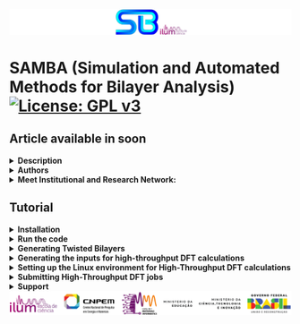 <img src="etc/figures/code_logo.png" alt="SAMBA logo">
<h1>SAMBA (Simulation and Automated Methods for Bilayer Analysis)
  <a href="https://www.gnu.org/licenses/gpl-3.0">
    <img src="https://img.shields.io/badge/License-GPLv3-blue.svg" alt="License: GPL v3">
  </a>
</h1>

<h2>Article available in soon</h2>




<details>
  <summary><strong>Description</strong></summary>
  
  ------------------------------------
  
  <p>SAMBA is an open-source Python 3 code capable of:</p>
  <ul>
    <li>Automating the generation of twisted homo- and heterobilayers using the coincidence lattice method, ensuring low lattice mismatch and a wide variety of twist angles.</li>
    <li>Automating DFT calculations via the VASP code in a high-throughput approach, including the creation of input files for different types of DFT calculations, along with a customized execution job.</li>
    <li>Analyzing and extracting results, producing high-quality plots (via the VASProcar code) of various structural and electronic properties, as well as storing the data in JSON files.</li>
  </ul>

------------------------------------
  
</details>




<details>
  <summary><strong>Authors</strong></summary>

  ------------------------------------
  
  - Augusto de Lelis Araújo (**<a href="https://orcid.org/0000-0002-6835-6113">ORCID</a>**)
  - Adalberto Fazzio (**<a href="https://orcid.org/0000-0001-5384-7676">ORCID</a>**)
  - Felipe Castro de Lima (**<a href="https://orcid.org/0000-0002-2937-2620">ORCID</a>**)
  - Pedro Henrique Sophia (**<a href="https://orcid.org/0009-0007-5428-0596">ORCID</a>**)

  ------------------------------------
</details>




<details>
  <summary><strong>Meet Institutional and Research Network:</strong></summary>

  ------------------------------------
  
  - Ilum - School of Science **<a href="https://ilum.cnpem.br/en/">link</a>**
  - CNPEM - The Brazilian Center for Research in Energy and Materials **<a href="https://cnpem.br/en/">link</a>**
  - INCT - Materials Informatics **<a href="https://inct-mi.pesquisa.ufabc.edu.br/">link</a>**
  - midb.cloud database **<a href="https://midb.cloud/">link</a>**

  <img src="etc/figures/institucional.png" alt="Institutional Network"> 

  ------------------------------------
</details>




<h2>Tutorial</h2>




<details>
  <summary><strong>Installation</strong></summary>

  ------------------------------------
  
  The latest version of SAMBA code can be installed using the Python Package Index via the <strong>command below</strong>, while the source code is available for download via the **<a href="https://pypi.org/project/SAMBA-blocked/">link</a>**.
  <pre><code>pip install samba_blocked</code></pre>

  ------------------------------------

  **Requirements**: Make sure you have the following requirements:
  
  - Linux or Windows environment for bilayer generation
  - Linux environment for high-throughput DFT (requires VASPKIT installed **<a href="https://vaspkit.com/installation.html" target="_blank">link</a>**)
  - Python 3.8+
  - Python virtual environment is recommended (venv or conda)
  - Pseudopotential files for high-throughput DFT (The VASP terms of use do not allow redistributing, publishing, or sharing the POTCAR files)

  ------------------------------------

  During the installation, SAMBA checks the existence of the following Python modules:
  
  - VASProcar **<a href="https://pypi.org/project/vasprocar/">link</a>**
    
    **VASProcar** <img src="etc/figures/VASProcar_logo.png" alt="Descrição" style="vertical-align:middle; width: 20px;"> is one of **SAMBA**'s <img src="etc/figures/SAMBA_logo.png" alt="Descrição" style="vertical-align:middle; width: 20px;"> main packages, which handles the post-processing and plotting of results from **VASP** output files.
  - pymatgen **<a href="https://pypi.org/project/pymatgen/">link</a>**
  - SciPy **<a href="https://pypi.org/project/scipy/">link</a>**
  - NumPy **<a href="https://pypi.org/project/numpy/">link</a>**
  - Matplotlib **<a href="https://pypi.org/project/matplotlib/">link</a>**
  - Plotly **<a href="https://pypi.org/project/plotly/">link</a>**


  <img src="etc/figures/python_packages_logos.png" alt="python_packages"> 

------------------------------------
</details>



<details>
  <summary><strong>Run the code</strong></summary>

  ------------------------------------
  
  <p>To run the code, the user must use the command below in the working directory:</p>
  <pre><code>python -m samba_blocked</code></pre>
  <p>or</p>
  <pre><code>python3 -m samba_blocked</code></pre>

  ------------------------------------

  <p>When running the code, the following screen is shown to the user:</p>
  <pre><code>=============================================================
SAMBA_blocked v1.0.0.510 Copyright (C) 2025 --------------------
Adalberto Fazzio's research group (Ilum|CNPEM)
Author: Augusto de Lelis Araujo -----------------------------
=============================================================
   _____ ___    __  _______  ___       _ __
  / ___//   |  /  |/  / __ )/   |     (_) /_  ______ ___
  \__ \/ /| | / /|_/ / __  / /| |    / / / / / / __ `___\
 ___/ / ___ |/ /  / / /_/ / ___ |   / / / /_/ / / / / / /
/____/_/  |_/_/  /_/_____/_/  |_|  /_/_/\__,_/_/ /_/ /_/
Simulation and Automated Methods for Bilayer Analysis v1.0.0.510
######################################################################
# What do you want to run? ===========================================
# ====================================================================
# [0] Generate SAMBA execution inputs
# --------------------------------------------------------------------
# [1] Heterostructure Generator
# [2] WorkFlow: High Throughput DFT (inputs + job)
# --------------------------------------------------------------------
# [3] Customize internal WorkFlow inputs (INPUTS folder)
######################################################################</code></pre>

  <ul>
    <li><strong>Option [0]</strong>: provides the input files for the Bilayer Generator and the High-throughput DFT module, allowing the user to configure and customize the calculations to be performed.</li>
    <li><strong>Option [1]</strong>: runs the Bilayer Generator, where the selected monolayers are combined to generate bilayers for different twist angles.</li>
    <li><strong>Option [2]</strong>: runs the High-throughput DFT module, where the POSCAR files of the structures selected by the user (not limited to the bilayers obtained in option [1]) are analyzed in order to generate input files for different types of structural and electronic calculations using the VASP DFT package, along with the corresponding job submission script.</li>
    <li><strong>Option [3]</strong>: provides the default input files to be used with VASP, which the user can freely modify to further personalize or specialize the calculations according to their preferences.</li>
  </ul>

------------------------------------
</details>




<details>
<summary><strong>Generating Twisted Bilayers</strong></summary>

------------------------------------

<details>
  <summary><strong>1st Step) Create a working directory and, inside it, create a folder where you will place the POSCAR files of the monolayers to be used for bilayer generation</strong></summary>

  ------------------------------------

  **Note:** Both the name of the folder containing the POSCAR files and the labels of these files are freely chosen by the user.

  **Note:** The POSCAR files for bilayer generation must follow the following **criteria** (compare the criteria with the model in **POSCAR file - example**):

<details>
  <summary><strong>POSCAR file - example</strong></summary>
  <pre><code>SAMBA Pt4Se6Hg2_75eb2b2b9759445a
1.0
 7.419406617232910   0.00000000000000   0.0
-3.709703308616455   6.42539461153006   0.0
 0.000000000000000   0.00000000000000   18.526402379698077
Pt Se Hg
4 6 2
Direct
0.0000000000000000  0.5000000000000000  0.5000000000000000
0.0000000000000000  0.0000000000000000  0.5000000000000000
0.5000000000000000  0.5000000000000000  0.5000000000000000
0.5000000000000000  0.0000000000000000  0.5000000000000000
0.3363234295508661  0.1681617147754295  0.5707808825560079
0.8318382852245705  0.6636765704491339  0.5707808825560079
0.8318382852245705  0.1681617147754295  0.5707808825560079
0.1681617147754295  0.8318382852245705  0.4292191174439921
0.1681617147754295  0.3363234295508661  0.4292191174439921
0.6636765704491339  0.8318382852245705  0.4292191174439921
0.3333333333333357  0.6666666666666643  0.5951699375852613
0.6666666666666643  0.3333333333333357  0.4048300624147387</code></pre>
</details>

<details>
  <summary><strong>Criteria for the POSCAR file</strong></summary>

  ------------------------------------
  
  - Devem estar inseridos dentro da pasta definida por **dir_poscar**;
  - Devem corresponder a redes 2D cujos vetores (A1,A2) estejam no plano KxKy, enquanto o vetor A3 deve estar no eixo-z;
  - Devem ser escritos em coordenadas diretas;

  - **Opcional:** O usuário pode inserir um identificador (**ID**) para associar cada bicamada gerada à sua respectiva monocamada de origem. Para isso, basta incluir o ID na primeira linha do arquivo POSCAR, logo após a palavra SAMBA. O código interpreta como ID a última string presente nessa linha inicial;

  - **Opcional:** É recomendável utilizar **células unitárias**, uma vez que o uso de **supercélulas** pode ocultar possíveis configurações e tornar a execução do código mais lenta. Durante a execução, o SAMBA verifica se as células na pasta definida por dir_poscar são unitárias ou não, e perguntará ao usuário se deseja continuar o cálculo mesmo assim;

  - **Observação:** Para garantir a correta obtenção dos diferentes ângulos de twisted, a célula deve ser construída de modo que o **eixo de menor rotação em torno do eixo z** esteja posicionado na **origem da célula**. Caso o código identifique que esse eixo está fora da origem, ele irá automaticamente transladar os íons para corrigir essa posição. A célula original será preservada no diretório "**POSCAR_original**".

</details>

------------------------------------

</details>


◉ **2nd Step)** In the working directory, run the SAMBA code (**python -m samba_blocked**) and choose **option [0]** to create the input file **SAMBA_HeteroStructure.input**.


<details>
  <summary><strong>3rd Step) Edit the input file SAMBA_HeteroStructure.input, specifying the details of the bilayers to be generated using the tags described below:</strong></summary>

------------------------------------

<details>
  <summary><strong>SAMBA_HeteroStructure.input (description and adjustments)</strong></summary>

  ------------------------------------

  Por meio deste arquivo de input, o usuário controla os detalhes referentes a geração de bicamadas para diferentes ângulos de Twisted, onde:

  - **dir_poscar** define o nome do diretório contendo os arquivos POSCAR das monolayers a serem utilizadas na geração das bicamadas;
  - **dir_o** define o nome do diretório a ser criado pelo código, e onde serão armazenado os arquivos estruturais das bicamadas geradas;
  - **loop_ht** define como os arquivos POSCAR serão utilizados para a geração das bicamadas, onde:

    Para **loop_ht=0**, o usuário deve informar em **Lattice1** e **Lattice2**, o nome dos arquivos POSCAR das camadas inferior e superior do empilhamento, respectivamente. Neste caso, somente a bicamada entre estes dois materiais selecionados é criada;

    Para **loop_ht=1**, o código irá operar em loop, criando bicamadas, referente a combinação par a par, de todos os arquivos estruturais contidos no diretório definido por **dir_poscar**;

  - **separation_1** define a distância de separação vertical (em Å) entre as monolayers no empilhamento;
  - **vacuum** define a separação vertical (em Å) entre imagens periódicas da célula ao longo do eixo-z (devido a condição de contorno periódica do cálculo de DFT), usualmente são utilizados valores acima de 10Å;
  - **cell_fator** define o fator de multiplicação dos vetores A1 e A2 das células presentes em **dir_poscar**, para criação das respectivas supercélulas;
  - **crit_mod_vector** define a tolerância percentual (%) na comparação dos módulos dos vetores de rede A e B entre duas redes diferentes (A1 com A2 e B1 com B2). Serve para verificar se as duas redes têm tamanhos de vetores semelhantes;
  - **crit_distorc_lattice** define a tolerância percentual (%) para a diferença entre os vetores A e B de uma mesma rede (A1 com B1 e A2 com B2). Esse valor mede quanto a rede está distorcida (quanto foge de uma rede quadrada ou hexagonal ideal, por exemplo);
  - **crit_angle_perc** define a tolerância percentual (%) na variação do ângulo formado entre os vetores de rede, entre as duas redes;
  - **crit_angle_diff** define a tolerância absoluta (em graus º) da diferença angular, entre as duas redes. É uma critério complementar ao **crit_angle_perc**;
  - **crit_area** define a tolerância percentual (%) na diferença de área, entre as duas redes;
  - **ions_crit_i e ions_crit_f** definem os limites inferior e superior para o número de átomos das estruturas geradas. Esses critérios permitem a obtenção de heteroestruturas com dimensões desejadas, além de evitar problemas computacionais;
  - **angle_min e angle_max** definem os limites inferior e superior para o ângulo de abertura das estruturas geradas. Esses critérios evitam casos em que as redes se alinham de forma quase paralela (0° ou 180°), levando a células muito alongadas, gerando sistemas não fisicamente interessante ou podendo levar a erros numéricos;
  - **mismatch_type**  define como o lattice mismatch será resolvido: qual material será deformado, e qual permanecerá sem deformação, onde:

    **mismatch_type=0** distribui uniformemente a distorção estrutural entre os materiais do empilhamento;

    **mismatch_type=1** aplica a distorção estrutural sobre a monocamada inferior do empilhamento;

    **mismatch_type=2** aplica a distorção estrutural sobre a monocamada superior do empilhamento;

  - **rot_angle_calc** define a referência geométrica usada para medir o ângulo de rotação entre as camadas, onde:

    **rot_angle_calc='center_cell'** define o ângulo necessário para alinhar o vetor central (conectando a origem ao centro da células) de ambas as células;

    **rot_angle_calc='A1'** define o ângulo necessário para alinhar o vetor A1 de ambas as células;

    **rot_angle_calc='A2'** define o ângulo necessário para alinhar o vetor A2 de ambas as células.

    ------------------------------------

</details>


<details>
  <summary><strong>SAMBA_HeteroStructure.input (Sample file)</strong></summary>

  <pre><code># SAMBA Copyright (C) 2025

#=========================================================================================================================
# Important notes !!! ====================================================================================================
#=========================================================================================================================
# Use only 2D lattices whose vectors (A1,A2) lie in the KxKy plane, and whose vector A3 lies in the z-axis direction -----
# A1 = (A1x, A1y, 0.0)   |   A2 = (A2x, A2y, 0.0)   |   A3 = (0.0, 0.0, A3z)
#-------------------------------------------------------------------------------------------------------------------------
# Use a 2D unit cell for each material, non-unit cells limit the number of of structures generated, in addition to introducing
# "slowness" in the code execution ---------------------------------------------------------------------------------------
#=========================================================================================================================

#=========================================================================================================================
# Tuning parameters: =====================================================================================================
#=========================================================================================================================
dir_o = 'Structures'                   # Heterostructures Output Directory
dir_poscar = 'POSCAR'                  # Location directory of POSCAR files to be used

#=============================================================================================================
# Enable or Disable code execution in Loop: functional only to generate bilayers (n_Lattice = 2) =============
#=============================================================================================================
loop_ht = 0                            # [0] Disables; [1] Enables the loop, generating heterostructures for all combinations of
                                       #                                     POSCAR files contained in the "dir_poscar" directory
#===============================================================
# Parameters if the loop is Disabled ===========================
#===============================================================
if (loop_ht == 0):
   n_Lattice = 2                       # number of materials to be stacked, use 2 or 3.
   Lattice1  = 'C2.vasp'               # 1st Material "Substrate: Material initially kept fixed
   Lattice2  = 'hBN.vasp'              # 2nd Material "Material to be deposited on the Substrate"
   Lattice3  = 'SnTe.vasp'             # 3rd Material "Material to be deposited on the 2nd Material"

#===============================================================
# Other parameters =============================================
#===============================================================
separation_1 = 3.00                    # Separation distance (in Angs.) between the 1st and 2nd material.
separation_2 = 3.00                    # Separation distance (in Angs.) between the 2nd and 3rd material.
vacuum       = 15.0                    # Vacuum (in Angs.) to be introduced into the Heterostructure cell.
#----------------------------------
cell_fator = [10, 10]                  # Multiplication factor of the unit cell as a function of vectors A1, A2.
                                       # Note: Very high values can lead to excessive code slowness.
#----------------------------------
crit_mod_vector  = 3                   # Percentage variation % of the module between the vectors (A and B) of the lattices: A1_with_A2 and B1_with_B2
crit_distorc_lattice = 3               # Percentage variation % of the module between the vectors (A and B) of the same lattice: A1_with_B1 and A2_with_B2
crit_angle_perc = 2                    # Percentage variation % of the angle formed between the vectors (A and B) of the lattices: Theta1_with_Theta2
crit_angle_diff = 2                    # Variation (in module) of the angle in degrees (º) formed between the vectors (A and B) of the lattices: Theta1_with_Theta2
crit_area = 5                          # Percentage variation % of the area of the lattices that will make up the Heterostructure: Area1_with_Area2
#----------------------------------
ions_crit_i = 1                        # Criterion for the minimum number of atoms allowed in the Heterostructure.
ions_crit_f = 100                      # Criterion for the maximum number of atoms allowed in the Heterostructure.
                                       # Note: When looping many structures, I advise sweeping small ranges of ions for example: (1, 10); (10, 20); (50,60)
#----------------------------------
                                       # By default we will always have: angle > 0.0 and angle < 180.0
angle_min = 15.0                       # Minimum opening angle between vectors A1 and A2
angle_max = 165.0                      # Maximum opening angle between vectors A1 and A2
#----------------------------------
mismatch_type = 0                      # Applied deformation: [0] Distributed proportionally among the materials
                                       #                      [1], [2] or [3] keeps the 1st, 2nd or 3rd material fixed, deforming the others.
#----------------------------------    
rot_angle_calc = 'center_cell'         # 'center_cell', 'A1' or 'A2': Vector with respect to which the rotation angle between the materials is calculated  
#----------------------------------</code></pre>

</details>


------------------------------------

</details>

<details>
  <summary><strong>4th Step) Run the SAMBA code</strong></summary>

  ------------------------------------

  - Execute the SAMBA code within the working directory (**python -m samba_blocked**), and subsequently select **option [1]** to initiate the generation of bilayers;
  - **Alternatively:** You may create the **run.input file** in the working directory, write **"task = 1"** in its **first** line, and simply execute the SAMBA code (**python -m samba_blocked**). This is useful for the execution of the SAMBA code on job schedulers, such as **OpenPBS** and **Slurm**, utilized in high-performance computing (**HPC**) environments;
  - Finally, the structural files for the generated bilayers are saved in the **Structures** directory. If the code runs in a **loop**, the structural files for each material combination will be stored in separate folders within the **Structures** directory.

  ------------------------------------

</details>


<details>
  <summary><strong>Structure of the POSCAR file for the generated bilayers</strong></summary>

  ------------------------------------

<details>
  <summary><strong>POSCAR file - example</strong></summary>

  <pre><code>SAMBA Bi_Se+Ga_Te 5 4 | mismatch_areas_12_21 = -2.6948_2.7695 | var_areas = -1.352_1.38 | var_vectors = -0.6783_-0.6783_0.6876_0.6876 | mismatch_angles_12_21 = 0.0_0.0 | var_angles = 0.0_0.0 | rotation_angle = 180.0 | MSCell_1 = 1_1_1_1 | MSCell_2 = -1_-1_-1_-1 | MDeform_1 = 0.993216916_0.0_0.0_0.993216916 | MDeform_2 = 1.00687637_0.0_0.0_1.00687637 | MSTrain_1 = -0.006760079_0.0_0.0_-0.006760079 | MSTrain_2 = 0.006900013_0.0_0.0_0.006900012 | Shift_plane = 0.0_0.0 | Bi2Se3_7f7e8b3365f74a5d Ga2Te2_019a4ea220da4bb7 Bi2Se3+Ga2Te2_801626ab7da7c0a5+0002  
1.00000000000000     
 2.0564035366489999  3.5617954072029998  0.00000000000000000
-2.0564035373560001  3.5617954067939999  0.00000000000000000
 0.0000000000000000  0.0000000000000000  30.0941066965837827
Bi Se Ga Te
 2  3  2  2
Direct
0.6666666666666572  0.6666666666666572  0.3018215616798230
0.3333333333333286  0.3333333333333286  0.4314878698622948
0.0000000000000000  0.0000000000000000  0.3666547157710625
0.6666666666666572  0.6666666666666572  0.4840912016867946
0.3333333333333286  0.3333333333333286  0.2492182298553303
0.0000000000000000  0.0000000000000000  0.6267689929781781
0.0000000000000000  0.0000000000000000  0.7080498733779521
0.3333333333333286  0.3333333333333286  0.5840380959516907
0.3333333333333286  0.3333333333333286  0.7507817701446697</code></pre>

</details>

name: 009atoms_-1.352_1.38_180.0_Bi2Se3+Ga2Te2_801626ab7da7c0a5+0002

SAMBA

Bi_Se+Ga_Te

5 4

mismatch_areas_12_21 = -2.6948_2.7695

var_areas = -1.352_1.38

var_vectors = -0.6783_-0.6783_0.6876_0.6876

mismatch_angles_12_21 = 0.0_0.0

var_angles = 0.0_0.0

rotation_angle = 180.0

MSCell_1 = 1_1_1_1  /  MSCell_2 = -1_-1_-1_-1

MDeform_1 = 0.993216916_0.0_0.0_0.993216916  /  MDeform_2 = 1.00687637_0.0_0.0_1.00687637

MSTrain_1 = -0.006760079_0.0_0.0_-0.006760079  /  MSTrain_2 = 0.006900013_0.0_0.0_0.006900012

Shift_plane = 0.0_0.0

Bi2Se3_7f7e8b3365f74a5d  /  Ga2Te2_019a4ea220da4bb7  / Bi2Se3+Ga2Te2_801626ab7da7c0a5+0002

</details>

------------------------------------

</details>




<details>
<summary><strong>Generating the inputs for high-throughput DFT calculations</strong></summary>

------------------------------------

◉ **1st Step)** Create a working directory, and inside it, create a folder named 'Structures'. In this folder, you will place the POSCAR files for the structures on which you intend to run DFT calculations.
**Note:** In the POSCAR files, the ions must be specified in direct coordinates.

<details>
  <summary><strong>2nd Step) Pseudopotential files</strong></summary>

  ------------------------------------

  - Within the working directory, the user must place the pseudopotential files (for every ion present in the POSCAR files) into a folder called **POTCAR**";
  - The pseudopotential files must be named according to the pattern found in **pseudo files - example**";

<details>
  <summary><strong>pseudo files (example)</strong></summary>

  <pre><code>POTCAR_H
POTCAR_C
POTCAR_O
POTCAR_Al
POTCAR_Bi
POTCAR_Pd
POTCAR_Se
POTCAR_Cd
POTCAR_Te
POTCAR_S
POTCAR_Au
POTCAR_Ge
POTCAR_Si
POTCAR_Mg
POTCAR_Pb
POTCAR_Hg
POTCAR_Sn
POTCAR_Cr
...</code></pre>  

</details>

------------------------------------

</details>


◉ **3rd Step)** In the working directory, run the SAMBA code (**python -m samba_blocked**) and choose **option [0]** to create the input file **SAMBA_WorkFlow.input**.


<details>
  <summary><strong>4th Step) Edit the SAMBA_WorkFlow.input input file, specifying the details of the DFT calculations to be performed, using the tags described below:</strong></summary>

------------------------------------

<details>
<summary><strong>SAMBA_WorkFlow.input (description and adjustments)</strong></summary>

------------------------------------

Por meio deste arquivo de input, o usuário controla os detalhes cálculos de DFT a serem realizados em abordagem high-throughput, onde:

- **dir_virtual_python** define o caminho onde o ambiente virtual python esta localizado;
- **dir_o** define o nome do diretório de saída (a ser criado pelo código), onde os arquivos de input do cálculo high-throughput DFT serão gerados;
- **replace_type_pseudo** e **replace_type_XC** são informações do cálculo de DFT a serem inseridos nos arquivos .json;
- **type_lattice** define o tipo de rede a ser analisada, onde:
  
  **type_lattice=1** define que as estruturas analisadas são redes 1D (periódicas em X);
  
  **type_lattice=2** define que as estruturas analisadas são redes 2D (periódicas em XY);
  
  **type_lattice=3** define que as estruturas analisadas são redes 3D (materiais bulk);s
- **tasks** define todos os diferentes cálculos de DFT a serem realizados na abordagem high-throughput, para todas as estruturas presentes no diretório "Structures";
- **type** define se os cálculos em **tasks** incluirão o acoplamento spin-órbita (SOC), onde:

  **type=['sem_SO','com_SO']** define que todos os cálculos são realizados desconsiderando o SOC;
  
  **type=['com_SO']** define que o SOC é incluído nos cálculos;
  
  **type=['sem_SO','com_SO']** define que todos os cálculos são realizados, tanto "com" quanto "sem" SOC;
- **ispin** define a polarização de spin do cálculo, onde:

  **ispin=1**: non-spin-polarized calculations are performed (for calculations without SOC);
  
  **ispin=2**: spin-polarized calculations (collinear) are performed (for calculations without SOC);
- **dipol** define se a correção de dipolo é incluida ou não nos cálculos, onde:
  
  **dipol='none'** desativa a correção de dipolo;
  
  **dipol='center_cell'** ativa a correção de dipolo; definindo o centro da célula como a região em relação ao qual o momento de dipolo total na célula é calculado;
  
  **dipol='center_mass'** ativa a correção de dipolo; definindo o centro de massa da célula como a região em relação ao qual o momento de dipolo total na célula é calculado;
- **magnet_mode** define como a magnetização é cálculada para cálculos não-colineares ou com polarização de spin ativada, onde:
  
  **magnet_mode='default'** define o padrão do VASP onde a tag MAGMOM é definida como número_de_ions&#42;1.0 para ISPIN=2 "cálculo com polarização de spin", ou 3&#42;número_de_ions&#42;1.0 "cálculo com SOC";
  
  **magnet_mode='MAGMOM=0'** define os momentos magnéticos iniciais dos ions da rede como zero, onde a tag MAGMOM é definida como número_de_ions**x**0 para ISPIN=2 "cálculo com polarização de spin", ou 3**x**número_de_ions**x**0 "cálculo com SOC";
  
  **magnet_mode='NUPDOWN=0'** define a diferença entre o número de elétrons nos componentes de spin para cima e para baixo, como sendo zero no cálculo;
- **U_correction**: Ativa ou desativa a correção de Hubbard, para metais de transição com elétrons 3d/4d/5d ou Lantanídeos/actinídeos com elétrons com elétrons 4f/5f, onde:

  **U_correction=0** (no correction);
  
  **U_correction=1** ativa a correção, aplicado aos seguintes ions (Cr, Mn, Fe, Co, Ni, Cu, La, Ce, Nd, Sm, Eu, Gd, Tb, Dy, Ho, Er, Tm, Yb, U). **Vide ??? caso deseje ajustar os valores da correção U aplicados para cada ion**.
  
- **vdW** specifies a vdW dispersion term of the atom-pairwise or many-body type, where:

  **vdW=0** (no correction);
  
  **vdW=integer>0** define o método utilizado para a correção de dispersão adicionada à energia total, às forças atômicas e ao tensor de tensão. Para consultar os diferentes métodos implementados no VASP, consulte o **<a href="https://www.vasp.at/wiki/index.php/IVDW" target="_blank">link</a>**;
- **vdWDF** defines the semilocal exchange-correlation functional for vdW correction, where:

  **vdWDF='none'** (no correction);
  
  Para ativar a correção, escolha um dos seguintes funcionais semilocal de troca-correlação ('DF', 'DF2', 'optPBE', 'optB88', 'optB86b', 'rev-DF2', 'DF-cx', 'DF3-opt1', 'DF3-opt2'), para mais detalhes a respeito de cada funcional consulte o **<a href="https://www.vasp.at/wiki/index.php/Nonlocal_vdW-DF_functionals" target="_blank">link</a>**;
- **ENCUT_min** Valor minimo para a energia de corte (em eV) utilizado para a expansão em ondas planas da função de onda;
- **fator_encut** Fator de multiplicação aplicado a energia de corte;
  
  **Note:**  If (ENCUT_min < ENCUT&#42;fator_encut), then ENCUT_min = ENCUT&#42;encut_factor, where ENCUT refers to the highest cutting energy value present in the POTCAR file;
- **type_k_dens** define o método utilizado para os vetores de Bloch (pontos-k) usados para amostrar a zona de Brillouin em cálculos auto-consistentes (scf), escolha entre (para mais detalhes consulte o **<a href="https://www.vasp.at/wiki/index.php/KPOINTS" target="_blank">link</a>**):

  **type_k_dens=1** para utilizar Monkhorst-Pack;
  
  **type_k_dens=1** para utilizar Gamma;
  
  **type_k_dens=1** para utilizar KSPACING Monkhorst-Pack;
  
  **type_k_dens=1** para utilizar KSPACING Gamma;
  
- **k_dens_relax** define o número de pontos-k por $Å^{-1}$ (em relação a direção definida pelo vetores A1 e A2), para amostrar a zona de Brillouin no cálculo de relaxação estrutural;
- **k_dens_scf** define o número de pontos-k por $Å^{-1}$ (em relação a direção definida pelo vetores A1 e A2), para amostrar a zona de Brillouin no cálculo da densidade de carga;
- **k_dens_dos** define o número de pontos-k por $Å^{-1}$ (em relação a direção definida pelo vetores A1 e A2), para amostrar a zona de Brillouin no cálculo da densidade de estados;
- **k_dens_bader** define o número de pontos-k por $Å^{-1}$ (em relação a direção definida pelo vetores A1 e A2), para amostrar a zona de Brillouin nos cálculos de densidade de carga para obtenção da carga de Bader;
- **n_kpoints** define o número de ponto-k para cada linha de alta-simetria (intervalo de pontos-k) no cálculo da estrutura de bandas;
- **nions_split** define o núemro de átomos minimo na estrutura, para que o cálculo da estrutura de bandas seja segmentado/splitado em diferentes cálculos, cada um referente a uma determinada linha de alta-simetria (intervalo de pontos-k) definido no arquivo KPOINTS;

  **Observação:** Este método é utili para o cálculo da estrutura de bandas em sistemas muito grandes (grande número de ions) onde o poder computacional disponível é limitado.
- **vacuum** define a separação vertical (em Å) entre imagens periódicas da célula ao longo do eixo-z (devido a condição de contorno periódica do cálculo de DFT), usualmente são utilizados valores acima de 10 Å;
- **NCORE** define o número of "cores" por "node", utilizado pelo VASP para processar as bandas em paralelo.
- **k_dens_a_scan** define o número de pontos-k por $Å^{-1}$ (em relação a direção definida pelo vetores A1, A2 e A3), para amostrar a zona de Brillouin no cálculo a-scan (a-scan é uma varredura pelo parâmetro de rede "a" ideal, indicado para sistemas bulk 3D);
- **factor_var** define a variação percentual (%) máxima em relação ao parâmetro de rede inicial, co cálculo a-scan;
- **k_dens_z_scan** define o número de pontos-k por $Å^{-1}$ (em relação a direção definida pelo vetores A1, A2), para amostrar a zona de Brillouin no cálculo z-scan;
- **k_dens_xy_scan** define o número de pontos-k por $Å^{-1}$ (em relação a direção definida pelo vetores A1, A2), para amostrar a zona de Brillouin no cálculo xy-scan;
- **r_displacement_A1** define a componente do deslocamento lateral (em relação ao vetor de rede A1) efetuado sobre a camada superior do empilhamento, no cálculo xy-scan;
- **r_displacement_A2** define a componente do deslocamento lateral (em relação ao vetor de rede A2) efetuado sobre a camada superior do empilhamento, no cálculo xy-scan;
- **k_dens_xyz_scan** define o número de pontos-k por $Å^{-1}$ (em relação a direção definida pelo vetores A1 e A2), para amostrar a zona de Brillouin no cálculo xyz-scan (xyz-scan é uma combinação dos cálculos z_scan e xy_scan em um único processo);
- **displacement_Z** define os valores de separação vertical iniciais entre as camadas do empilhamento, no cálculo xyz-scan;
- **displacement_xyz_A1** define a componente do deslocamento lateral (em relação ao vetor de rede A1) efetuado sobre a camada superior do empilhamento, no cálculo xyz-scan;
- **displacement_xyz_A2** define a componente do deslocamento lateral (em relação ao vetor de rede A2) efetuado sobre a camada superior do empilhamento, no cálculo xyz-scan.

------------------------------------
  
</details>


<details>
  <summary><strong>SAMBA_WorkFlow.input (Sample file)</strong></summary>

  <pre><code># SAMBA Copyright (C) 2025

#=======================================================
# Python virtual environment directory -----------------
dir_virtual_python = '/home/dlelis/codes/python_virtual'
#=======================================================
# Workflow Output Directory ----------------------------
dir_o = 'WorkFlow_output'
#=======================================================
# information to be added to the database --------------
replace_type_pseudo = 'PAW_PBE'; replace_type_XC = 'GGA'
#=======================================================

#=======================================================
type_lattice = 2                            # [1] 1D lattices (Periodic in X);   [2] 2D lattices (Periodic in XY);   [3] 3D lattices - Bulk
#=======================================================
tasks = ['relax', 'scf', 'bands', 'dos']    # tasks = ['z-scan', 'xy-scan', 'relax', 'scf', 'bands', 'dos', 'bader']
type  = ['sem_SO','com_SO']                 # type  = ['sem_SO','com_SO']
#=======================================================
ispin = 2                 # [1] for non-spin-polarized calculation; [2] for spin-polarized calculation
#=======================================================
dipol = 'none'            # Use the options:  'none',  'center_cell'  or  'center_mass'
#=======================================================
magnet_mode = 'default'   # Use the options:  'default',  'MAGMOM=0'  or  'NUPDOWN=0'
#=======================================================
U_correction = 0          # Hubbard Correction (U): [0] to disable, [1] to enable
#=======================================================
vdW = 0               # Van der Waals correction used:  [0] disables van der Waals correction.
                      # Correction applied to all calculations (with and without OS)
#-------------------------------------------------------
vdWDF = 'none'        # Non-local functional vdW_DF used: 'none' disables the non-local functional vdW_DF.
                      # Choice: 'none', 'DF', 'DF2', 'optPBE', 'optB88', 'optB86b', 'rev-DF2', 'DF-cx', 'DF3-opt1', 'DF3-opt2'
                      # Note:  Functional applied only in structural optimization calculations ('xyz-scan', 'xy-scan', 'z-scan', 'a-scan', 'relax')
                      # Note:  vdW != 0 will override any choice of vdWDF
#=======================================================
ENCUT_min = 500       # Minimum value for cut-off energy in eV
                      # Note:  If (ENCUT_min < ENCUT*encut_factor), then ENCUT_min = ENCUT*encut_factor
                      #            ENCUT refers to the highest cutting energy value present in the POTCAR file
fator_encut = 1.3     # Multiplication factor for the criterion of the cutting energy used
#=======================================================
type_k_dens  = 1      # [1] KPOINTS (Monkhorst-Pack);   [2] KPOINTS (Gamma);   [3] INCAR (KSPACING Monkhorst-Pack);   [4] INCAR (KSPACING Gamma)
k_dens_relax = 12     # Relaxation calculation:             number of k-points per Å^-1
k_dens_scf   = 12     # Self-consistent calculation (scf):  number of k-points per Å^-1
k_dens_dos   = 12     # DOS Calculation:                    number of k-points per Å^-1
k_dens_bader = 12     # Bader Charge Calculation:           number of k-points per Å^-1
n_kpoints    = 50     # Band calculation (nscf):            number of k-points in each section of the band plot
nions_split  = 100    # number of ions in the POSCAR file, so that the band calculation is performed in steps (split)
vacuum       = 15.0   # Vacuum applied to Heterostructure
NCORE        = 8      # Number of "cores" per "node"

#============================
# a-scan parameters =========
# Functional for 3D bulk ====
#============================
k_dens_a_scan = 6       # a-scan calculation: number of k-points per Å-1
factor_var    = 5       # % variation of the lattice parameter (modulo the smallest lattice vector)

#============================
# z-scan parameters =========
#============================
k_dens_z_scan = 6        # z-scan calculation: number of k-points per Å-1

#============================
# xy-scan parameters ========
#============================
k_dens_xy_scan = 6                                                                    # xy-scan calculation: number of k-points per Å-1
r_displacement_A1 = [0.0, (1/8), (1/6), (1/4), (1/3), (1/2), (2/3), (3/4), (5/6)]     # Displacements in the direction of vector A1 (2nd material)
r_displacement_A2 = [0.0, (1/8), (1/6), (1/4), (1/3), (1/2), (2/3), (3/4), (5/6)]     # Displacements in the direction of vector A2 (2nd material)

#============================
# xyz-scan parameters =======
#============================
k_dens_xyz_scan = 6                                       # xyz-scan calculation: number of k-points Å-1
displacement_Z = [1.5, 2.0, 2.5, 3.0, 3.5, 4.0, 4.5]      # Vertical separation (z-axis) between layers
displacement_xyz_A1 = [0.0, 0.2, 0.4, 0.6, 0.8]           # Displacements in the direction of vector A1 (2nd material)
displacement_xyz_A2 = [0.0, 0.2, 0.4, 0.6, 0.8]           # Displacements in the direction of vector A2 (2nd material)</code></pre>

------------------------------------
</details>


------------------------------------

</details>


<details>
  <summary><strong>5th Step) Run the SAMBA code </strong></summary>

  ------------------------------------

  - Execute the SAMBA code within the working directory (**python -m samba_blocked**), and subsequently select **option [2]** to initiate the generation of inputs for the selected DFT calculations for all structures within the Structures folder;
  - **Alternatively:** You may create the **run.input file** in the working directory, write **"task = 2"** in its **first** line, and simply execute the SAMBA code (**python -m samba_blocked**). This is useful for the execution of the SAMBA code on job schedulers, such as **OpenPBS** and **Slurm**, utilized in high-performance computing (**HPC**) environments;
  - Finally, the input files for the selected DFT calculations for all structures within the Structures folder are saved to the directory defined by the **dir_o** tag in **SAMBA_WorkFlow.input**. The input files for each structure will be stored in separate folders, named after the corresponding structural file.

------------------------------------

</details>

<details>
  <summary><strong>Optional: Customizing DFT Calculations</strong></summary>

  ------------------------------------

  To customize the DFT calculations, run the SAMBA code (**python -m samba_blocked**) in your working directory and select **option [3]**.

  This action will create the **WorkFlow_INPUTS** folder. It contains the **INCAR files** for the different VASP calculation steps and the inputs for **VASProcar**, the code responsible for post-processing the data and generating plots. As long as the WorkFlow_INPUTS folder exists in the working directory, its files will be used as the default for the high-throughput DFT calculations.

  **Note:** In the generated INCAR files, tags starting with "**replace**" or "**#**" are placeholders that SAMBA **replaces automatically**. If you wish to set a specific value for one of these parameters, you must replace the placeholder (e.g., replace_ispin) with the corresponding official VASP tag (e.g., ispin) and then set the desired value. For details on all INCAR tags, consult the official VASP documentation at the link **<a href="https://www.vasp.at/wiki/index.php/Category:INCAR_tag" target="_blank">link</a>**.
 
</details>

◉ **Note)** For the generation of inputs for high-throughput DFT, the code must be run in a **Linux environment** with the **VASPKIT** package properly installed.

------------------------------------

</details>




<details>
<summary><strong>Setting up the Linux environment for High-Throughput DFT calculations</strong></summary>

-----------------------------------

◉ **1st)** No ambiente Linux onde os cálculos de DFT serão executados, de load em uma versão do pacote python superior a 3.8 (ou uma versão recente do pacote CONDA), por meio do comando: **module load** nome_pacote
  <pre><code>example:  module load python_3.8.11-intel-2021.3.0</code></pre>
  ou
  <pre><code>example:  module load CONDA_2025.5.1</code></pre>

◉ **2nd)** Selecione um diretório de interese, e crie um ambiente virtual Python, por meio do comando: **python -m venv** nome_ambiente_python
   <pre><code>example:  python -m venv python_virtual</code></pre>  
     
   Salve o caminho do ambiente Python criado, pois é este caminho que você deve utilizar na tag **dir_virtual_python** do **SAMBA_WorkFlow.input**
   <pre><code>example:  dir_virtual_python = '/home/dlelis/codes/python_virtual'</code></pre>  

◉ **3rd)** Ative o ambiente Python, por meio do comando: **source** caminho_do_ambiente_python + **/bin/activate**
  <pre><code>example:  source /home/dlelis/codes/python_virtual/bin/activate</code></pre>

◉ **4th)** Após ativar o ambiente Python, instale os seguintes pacotes **SAMBA**, **VASProcar** e **pymatgen**, por meio dos comandos:
  <pre><code>pip install --upgrade samba_blocked</code></pre>
  <pre><code>pip install --upgrade vasprocar</code></pre>
  <pre><code>pip install --upgrade pymatgen</code></pre>

<details>
  <summary><strong>5th) Instalação do VASPKIT <img src="etc/figures/VASPKIT_logo.png" alt="Descrição" style="vertical-align:middle; width: 40px;"> </strong></summary>

  ------------------------------------

  Faça o download do VASPKIT por meio do **<a href="https://sourceforge.net/projects/vaspkit/files/Binaries/" target="_blank">link</a>**, e caso queira obter maiores informações a respeito deste pacote, consulte o **<a href="https://vaspkit.com/installation.html" target="_blank">link</a>**.

  Para realizar a instalação basei-se nos comandos abaixo, onde tomei como exemplo o arquivo baixado (vaspkit.1.5.1.tar.gz) a ser instalado no diretório (/home/dlelis/codes).
  Após realizar o download do VASPKIT, mova o arquivo para o diretório de interesse, e dentro deste diretório execute os seguintes comandos:
  <pre><code>tar -zxvf vaspkit.1.5.1.tar.gz</code></pre>
  <pre><code>cd vaspkit.1.5.1</code></pre>
  <pre><code>cp -f how_to_set_environment_variables ~/.vaspkit</code></pre>
  <pre><code>echo 'export PATH=/home/dlelis/codes/vaspkit.1.5.1/bin/:$PATH' >> ~/.bashrc</code></pre>
  <pre><code>source ~/.bashrc</code></pre>

  Para confirmar que a instalação foi configurada corretamente, apenas digite no terminal **vaspkit** que o código deve ser executado.

</details>  

------------------------------------

</details>




<details>
<summary><strong>Submitting High-Throughput DFT jobs</strong></summary>

-----------------------------------

◉  Ao utilizar a opção [2] do código SAMBA, além dos arquivos de inputs necessários para os cálculos de DFT de alto-desempenho, o código fornece dois arquivos de job para a execução dos cálculos em um ambiente Linux por meio de agendadores de tarefas, como **Slurm**, **OpenPBS**, **Torque** e etc, comumente utilizados em ambientes de computação de alto desempenho (**HPC**), sendo estes os arquivos **job.sh** e **job0.sh**, onde:

◉  O arquivo **job.sh** é o arquivo principal que deve ser executado para a submissão dos cálculos no agendador de tarefas, possuindo a seguinte estrutura:

<details>
  <summary><strong>job.sh (Primary task scheduler file)</strong></summary>

-----------------------------------

<details>
  <summary><strong>job.sh - example</strong></summary>
  <pre><code>#!/bin/bash
#SBATCH --partition=medium
#SBATCH --job-name=WFlow
#SBATCH --nodes=1
#SBATCH --ntasks-per-node=32
#SBATCH --ntasks=32
#SBATCH --exclusive
#SBATCH -o %x.o%j
#SBATCH -e %x.e%j

#--------
dir0=`pwd`
#dir0="/mnt/bgfs/home/dlelis/WorkFlow//WorkFlow_TESTE"
#---------------------
source $dir0/./job0.sh
#---------------------</code></pre>

</details>

◉ As tags iniciais do arquivo **job.sh** são referentes a execução no agendador de tarefas **Slurm**, sendo necessário editar seus campos em função do ambiente específico onde os cálculos serão executados, bem como os adaptar para outros agendadores de tarefas como o **OpenPBS**, **Torque**, **LoadLeveler** e etc;

◉ A tag **dir0** refere-se ao caminho completo onde os arquivos para a execução dos cálculos de DFT se encontram, dependendo do ambiente Linux o comando **pwd** é suficiente para informar o caminho completo, porém, se este comando falhar, informe o caminho completo explicitamente apenas removendo o "**#**" no campo inferior, e editando o caminho caso a pasta gerada pelo código SAMBA tenha sido movida para outro local;

◉ Por fim, o comando "**source $dir0/./job0.sh**" executa o arquivo de job auxiliar **job0.sh**.

------------------------------------

</details>

◉  Enquanto o arquivo **job0.sh** é o arquivo auxiliar que possui as especificidades dos cálculos a serem executados, como informações a respeito dos pacotes a serem utilizados e os cálculos de DFT a serem executados. Por estar separado do arquivo de job princial **job.sh**, ele mode ser editado como o usuário bem entender, antes da execução do cálculo ser de fato iniciado no agendador de tarefas.

<details>
  <summary><strong>job0.sh (Auxiliary task scheduler file)</strong></summary>

------------------------------------

<details>
  <summary><strong>job0.sh - example</strong></summary>
  <pre><code>#!/bin/bash

cd $dir0
mv python_virtual python_virtual_delete
rm -r python_virtual_delete

#-------------------------------
dir_virtual="/home/dlelis/codes/python_virtual"
#cp -r $dir_virtual $dir0/python_virtual
#dir_virtual="$dir0/python_virtual"
source $dir_virtual/bin/activate
#-------------------------------

cd $SLURM_SUBMIT_DIR
ulimit -s unlimited

module load vasp/6.2.0-intel-2021.2.0
vasp_std="mpirun -n ${SLURM_NTASKS} vasp_std"
vasp_ncl="mpirun -n ${SLURM_NTASKS} vasp_ncl"
#------------------------
#module load vasp-6.2.0-gcc-9.3.0-epqgvat
#vasp_std="srun -n ${SLURM_NTASKS} vasp_std"
#vasp_ncl="srun -n ${SLURM_NTASKS} vasp_ncl"

ttasks=( "xyz-scan" "z-scan" "xy-scan" "a-scan" "relax" "scf" "bands" "dos" "bader" "scf.SO" "bands.SO" "dos.SO" "bader.SO" )

#------------------------
if [ ! -d "$dir0/completed" ]; then
   mkdir "$dir0/completed"
fi
#------------------------
while true; do

...
...
...

done</code></pre>

</details>

◉ **dir_virtual** especifica o caminho do ambiente virtual Python a ser carregado para a execução de scripts ao longo da execução do job, este caminho é definido na tag **dir_virtual_python** do arquivo de input **SAMBA_WorkFlow.input**;

◉ **module load** carrega no ambiente Linux, a versão do pacote de DFT **VASP** a ser utilizada nos cálculos;

◉ **vasp_std** e **vasp_ncl** definem os comandos para execução do pacote de DFT **VASP**, para os cálculos **colinear** (sem SOC) e **não-colinear** (com SOC);

◉ **Observação)** A tag **ttasks** em hipótese alguma deve ser editada.

</details>

------------------------------------

</details>




<details>
<summary><strong>Support</strong></summary>

-----------------------------------

For more informations/questions or to report potential bugs, send an e-mail to: augusto-lelis@outlook.com

------------------------------------

</details>




<img src="etc/figures/institucional.png" alt="Institutional Network">
